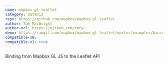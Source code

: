 ```yaml
---
name: mapbox-gl-leaflet
category: dataviz
repo: https://github.com/mapbox/mapbox-gl-leaflet
author: Tom MacWright
author-url: https://github.com/tmcw
demo: https://rawgit.com/mapbox/mapbox-gl-leaflet/master/examples/basic.html
compatible-v0:
compatible-v1: true
---
```


Binding from Mapbox GL JS to the Leaflet API
